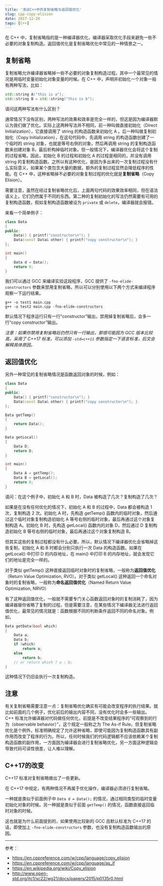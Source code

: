 ```yaml
---
title: '浅谈C++中的复制省略与返回值优化'
slug: cpp-copy-elision
date: 2017-12-20
tags: [C++]
---
```


在 C++ 中，复制省略指的是一种编译器优化，编译器采取优化手段来避免一些不必要的对象复制构造。返回值优化是复制省略优化中常见的一种情景之一。

## 复制省略

复制省略允许编译器省略掉一些不必要的对象复制构造过程。其中一个最常见的情况是用临时变量初始化对象变量的时候。在 C++ 中，声明并初始化一个对象一般有两种写法，比如：

```c++
std::string A("this is a");
std::string B = std::string("this is b");
```

请问这两种写法有什么区别？

通常情况下没有区别，两种写法的效果和效率是完全一样的，但这是因为编译器默认为我们做了优化。实际上这两种写法并不相同，前一种叫做直接初始化（Direct Initialization），它直接调用了 string 的构造函数来初始化 A 。后一种叫做复制初始化（Copy Initialization），在这句代码中，先调用 string 的构造函数创建了一个临时的 string 对象，也就是等号右侧的对象，然后再调用 string 的复制构造函数来创建对象 B，最后析构掉临时对象。但一般情况下，编译器优化会将这个复制的过程省略，因此，初始化 B 的过程和初始化 A 的过程是相同的，并没有调用 string 的复制构造函数。之所以有这种优化，是因为多出来的一次复制过程没有什么实际意义，如果某个类包含大量的数据，额外的复制过程显然会降低程序的性能。在 C++ 中，这种省略掉不必要的对象复制过程的优化就是**复制省略**（Copy Elision）。

需要注意，虽然在经过复制省略优化后，上面两句代码的效果效率相同，但在语法语义上，它们仍然属于不同的东西。第二种的复制初始化的写法仍然需要有可用的复制构造函数，假如复制构造函数被设为 `private` 或 `delete`，编译器就会报错。

来看一个简单例子：

```c++
class Data
{
public:
    Data() { printf("constructor\n"); }
    Data(const Data& other) { printf("copy constructor\n"); }
};

int main()
{
    Data d = Data();
    return 0;
}
```

我们可以通过 GCC 来编译实验这段程序，GCC 提供了 `-fno-elide-constructors` 参数来禁用复制省略，所以可以分别使用以下两个方式来编译程序观察一下运行结果。

```
g++ -o test1 main.cpp
g++ -o test2 main.cpp -fno-elide-constructors
```

默认情况下程序运行只有一行“constructor”输出，禁用掉复制省略后，会多一行“copy constructor”输出。

*注意：如果你禁用复制省略后仍然只有一行输出，那很可能因为 GCC 版本比较高，采用了 C++17 标准，可以添加 `-std=c++11` 参数指定一下语言标准，后文会解释具体原因。*

## 返回值优化

另外一种常见的复制省略情况是函数返回对象的时候，例如：

```c++
class Data
{
public:
    Data() { printf("constructor\n"); }
    Data(const Data& other) { printf("copy constructor\n"); }
};

Data getTemp()
{
    return Data();
}

Data getLocal()
{
    Data D;
    return D;
}

int main()
{
    Data A = getTemp();
    Data B = getLocal();
    return 0;
}
```

请问：在这个例子中，初始化 A 和 B 时，Data 被构造了几次？复制构造了几次？

如果是在没有任何优化的情况下，初始化 A 和 B 的过程中，Data 都会被构造 1 次，复制构造 2 次。初始化 A 时，先构造 getTemp() 函数内的临时对象，然后通过这个临时对象复制构造初始化 A 等号右侧的临时对象，最后再通过这个对象复制构造 A。初始化 B 时，先构造 getLocal() 函数内的对象 D，然后通过 D 复制构造初始化 B 等号右侧的临时对象，最后再通过这个对象复制构造 B。

但其实这些的复制过程都没有什么必要。所以，默认情况下编译器优化会省略掉这些复制，初始化 A 和 B 时都会分别只执行一次 Data 的构造函数。如果在 getLocal() 中打印 D 的内存地址，在 main() 中打印 B 的内存地址，就会发现它们的地址是完全一样的。

对于类似 getTemp() 这种直接返回临时对象时的复制省略，一般称为**返回值优化**（Return Value Optimization, RVO）。对于类似 getLocal() 这种返回一个命名对象时的复制省略，一般称为**命名返回值优化**（Named Return Value Optimization, NRVO）

有了这种返回值优化，一般就不需要专门关心函数返回对象时的复制消耗了，因为编译器替你省略了复制的过程。但是需要注意，在某些情况下编译器无法进行返回值优化，最常见的情况就是：函数根据不同的判断条件返回不同的命名对象。例如，

```c++
Data getData(bool which)
{
    Data a;
    Data b;
    if (which)
        return a;
    else
        return b;
    // or return which ? a : b;
}
```

这种情况下仍旧会执行一次复制构造。

## 注意

有关复制省略需要注意一点：复制省略优化确实有可能会改变程序的执行结果。就比如前面的几个例子，优化前后的输出内容不同，没有优化时会多一些输出。C++ 标准允许编译器对代码做任何优化，前提是不改变结果程序的“可观察到的行为（observable behavior）”，这个规定一般称之为 The As-if Rule。但复制省略优化是个例外，标准明确规定了允许这种省略，即使可能因为复制构造函数具有副作用而改变了程序的行为。所以，任何时候我们的代码逻辑都不应该依赖某个复制构造函数的副作用，一方面因为编译器会进行复制省略优化，另一方面这种逻辑会导致代码可读性很差，让人难以理解。

## C++17的改变

C++17 标准对复制省略做出了一些更新。

在 C++17 中规定，有两种情况不再属于优化操作，编译器必须进行复制省略。

一种就是类似于前面例子中 `Data d = Data();` 的情况，通过相同类型的临时变量初始化对象的时候。另一种就是类似于前面 `getTemp()` 的情况，函数直接返回临时对象的时候。

这也就是为什么前面提到的，如果使用比较新的 GCC 且默认标准为 C++17 的话，即使加上 `-fno-elide-constructors` 参数，也没有复制构造函数输出的原因。

---

参考：

- https://en.cppreference.com/w/cpp/language/copy_elision
- https://en.cppreference.com/w/cpp/language/as_if
- https://en.wikipedia.org/wiki/Copy_elision
- http://www.open-std.org/jtc1/sc22/wg21/docs/papers/2015/p0135r0.html
